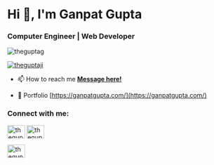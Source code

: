 <h1 align="left">Hi 👋, I'm Ganpat Gupta </h1>

<h3 align="left">Computer Engineer | Web Developer</h3>

<p align="left"> <img src="https://komarev.com/ghpvc/?username=theguptag&label=Profile%20views&color=0e75b6&style=flat" alt="theguptag" /> </p>

<p align="left"> <a href="https://twitter.com/theguptaji" target="blank"><img src="https://img.shields.io/twitter/follow/theguptaji?logo=twitter&style=for-the-badge" alt="theguptaji" /></a> </p>

- 📫 How to reach me **<a href="https://docs.google.com/forms/d/e/1FAIpQLScGEyX5xG4Na_n4MvqDMmGnjlx9q8EcV987w1qcVmozZxu8ew/viewform">Message here!</a>**

- 🔗 Portfolio [https://ganpatgupta.com/](https://ganpatgupta.com/)

<h3 align="left">Connect with me:</h3>
<p align="left">
<a href="https://linkedin.com/in/theguptaji" target="blank"><img align="center" src="https://raw.githubusercontent.com/rahuldkjain/github-profile-readme-generator/master/src/images/icons/Social/linked-in-alt.svg" alt="theguptaji" height="30" width="40" /></a>
<a href="https://instagram.com/theguptaji" target="blank"><img align="center" src="https://raw.githubusercontent.com/rahuldkjain/github-profile-readme-generator/master/src/images/icons/Social/instagram.svg" alt="theguptaji" height="30" width="40" /></a>
</p>
<a href="https://twitter.com/theguptaji" target="blank"><img align="center" src="https://raw.githubusercontent.com/rahuldkjain/github-profile-readme-generator/master/src/images/icons/Social/twitter.svg" alt="theguptaji" height="30" width="40" /></a>


